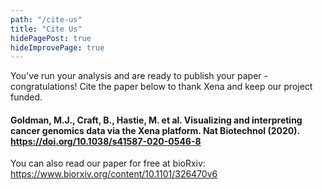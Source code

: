 ```yaml
---
path: "/cite-us"
title: "Cite Us"
hidePagePost: true
hideImprovePage: true
---
```


You've run your analysis and are ready to publish your paper - congratulations! Cite the paper below to thank Xena and keep our project funded.

<h4>Goldman, M.J., Craft, B., Hastie, M. et al. Visualizing and interpreting cancer genomics data via the Xena platform. Nat Biotechnol (2020). <a href="https://doi.org/10.1038/s41587-020-0546-8">https://doi.org/10.1038/s41587-020-0546-8</a> </h4>

You can also read our paper for free at bioRxiv: <a href="https://www.biorxiv.org/content/10.1101/326470v6">https://www.biorxiv.org/content/10.1101/326470v6</a>
